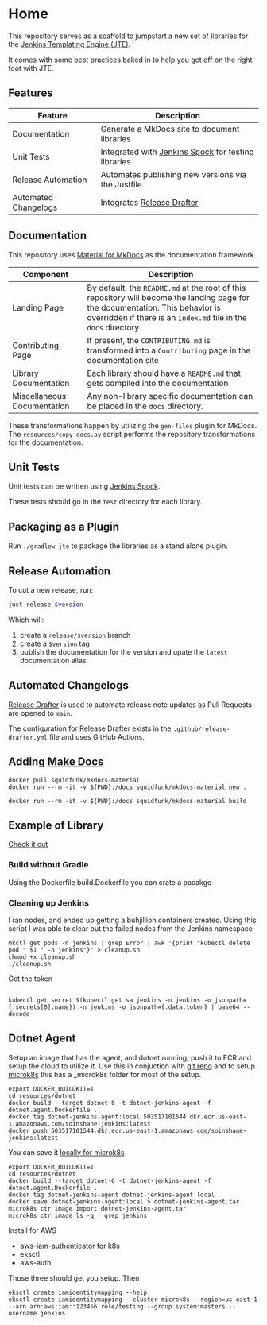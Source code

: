 # Home

This repository serves as a scaffold to jumpstart a new set of libraries for the [Jenkins Templating Engine (JTE)](https://jenkinsci.github.io/templating-engine-plugin).

It comes with some best practices baked in to help you get off on the right foot with JTE.

## Features

| Feature              | Description                                                                                          |
|----------------------|------------------------------------------------------------------------------------------------------|
| Documentation        | Generate a MkDocs site to document libraries                                                         |
| Unit Tests           | Integrated with [Jenkins Spock](https://github.com/ExpediaGroup/jenkins-spock) for testing libraries |
| Release Automation   | Automates publishing new versions via the Justfile                                                   |
| Automated Changelogs | Integrates [Release Drafter](https://github.com/release-drafter/release-drafter)                     |

## Documentation

This repository uses [Material for MkDocs](https://squidfunk.github.io/mkdocs-material/) as the documentation framework.

| Component                   | Description                                                                                                                                                                                        |
|-----------------------------|----------------------------------------------------------------------------------------------------------------------------------------------------------------------------------------------------|
| Landing Page                | By default, the `README.md` at the root of this repository will become the landing page for the documentation. This behavior is overridden if there is an `index.md` file in the `docs` directory. |
| Contributing Page           | If present, the `CONTRIBUTING.md` is transformed into a `Contributing` page in the documentation site                                                                                              |
| Library Documentation       | Each library should have a `README.md` that gets compiled into the documentation                                                                                                                   |
| Miscellaneous Documentation | Any non-library specific documentation can be placed in the `docs` directory.                                                                                                                      |

These transformations happen by utilizing the `gen-files` plugin for MkDocs.
The `resources/copy_docs.py` script performs the repository transformations for the documentation.

## Unit Tests

Unit tests can be written using [Jenkins Spock](https://github.com/ExpediaGroup/jenkins-spock).

These tests should go in the `test` directory for each library.

## Packaging as a Plugin

Run `./gradlew jte` to package the libraries as a stand alone plugin.

## Release Automation

To cut a new release, run:

``` bash
just release $version
```

Which will:

1. create a `release/$version` branch
2. create a `$version` tag
3. publish the documentation for the version and upate the `latest` documentation alias

## Automated Changelogs

[Release Drafter](https://github.com/release-drafter/release-drafter) is used to automate release note updates as Pull Requests are opened to `main`. 

The configuration for Release Drafter exists in the `.github/release-drafter.yml` file and uses GitHub Actions. 


## Adding [Make Docs](https://squidfunk.github.io/mkdocs-material/getting-started/#with-docker)

```shell
docker pull squidfunk/mkdocs-material
docker run --rm -it -v ${PWD}:/docs squidfunk/mkdocs-material new .

docker run --rm -it -v ${PWD}:/docs squidfunk/mkdocs-material build
```

## Example of Library

[Check it out](https://github.com/ExpediaGroup/jenkins-spock/tree/master/examples/shared-library)

### Build without Gradle

Using the Dockerfile build.Dockerfile you can crate a pacakge

### Cleaning up Jenkins

I ran nodes, and ended up getting a buhjillion containers created. Using this script I was able to 
clear out the failed nodes from the Jenkins namespace

```shell
mkctl get pods -n jenkins | grep Error | awk '{print "kubectl delete pod " $1 " -n jenkins"}' > cleanup.sh
chmod +x cleanup.sh
./cleanup.sh
```

Get the token

```shell

kubectl get secret $(kubectl get sa jenkins -n jenkins -o jsonpath={.secrets[0].name}) -n jenkins -o jsonpath={.data.token} | base64 --decode

```

## Dotnet Agent

Setup an image that has the agent, and dotnet running, push it to ECR and setup the cloud to utilize it. Use this in conjuction with [git repo](https://bitbucket.org/DeadlyChambers85/api/pull-requests/1?t=1) and to setup [microk8s](git@bitbucket.org:DeadlyChambers85/jenkins-eks.git) this has a _microk8s folder for most of the setup.

```shell
export DOCKER_BUILDKIT=1
cd resources/dotnet
docker build --target dotnet-6 -t dotnet-jenkins-agent -f dotnet.agent.Dockerfile .
docker tag dotnet-jenkins-agent:local 503517101544.dkr.ecr.us-east-1.amazonaws.com/soinshane-jenkins:latest
docker push 503517101544.dkr.ecr.us-east-1.amazonaws.com/soinshane-jenkins:latest

```

You can save it [locally for microk8s](https://microk8s.io/docs/registry-images)

```shell
export DOCKER_BUILDKIT=1
cd resources/dotnet
docker build --target dotnet-6 -t dotnet-jenkins-agent -f dotnet.agent.Dockerfile .
docker tag dotnet-jenkins-agent dotnet-jenkins-agent:local
docker save dotnet-jenkins-agent:local > dotnet-jenkins-agent.tar
microk8s ctr image import dotnet-jenkins-agent.tar
microk8s ctr image ls -q | grep jenkins
```


Install for AWS
- aws-iam-authenticator for k8s
- eksctl
- aws-auth

Those three should get you setup. Then

```shell
eksctl create iamidentitymapping --help
eksctl create iamidentitymapping --cluster microk8s --region=us-east-1 --arn arn:aws:iam::123456:role/testing --group system:masters --username jenkins

    
```